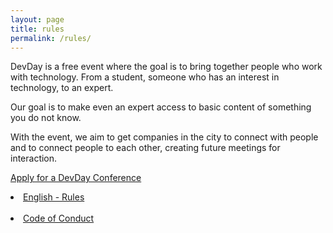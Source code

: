 ```yaml
---
layout: page
title: rules
permalink: /rules/
---
```



<p> DevDay is a free event where the goal is to bring together people who work with technology. From a student, someone who has an interest in technology, to an expert.</p>
<p>
Our goal is to make even an expert access to basic content of something you do not know.</p>
<p>
With the event, we aim to get companies in the city to connect with people and to connect people to each other, creating future meetings for interaction.</p>

<a href="https://goo.gl/forms/RCIeRUf90WYMKAO72">Apply for a DevDay Conference</a>


<li>
<a href="https://github.com/devdayconf/devdayconf.github.io/blob/gh-pages/Rules_DevDayConf/rules.txt">English - Rules</a></li>

<br>
<li>
<a href="https://github.com/devdayconf/devdayconf.github.io/blob/gh-pages/Rules_DevDayConf/code-conduct.mdown">Code of Conduct</a></li>
